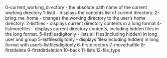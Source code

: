 0-current_working_directory - the absolute path name of the current working directory
1-listit - displays the contents list of current directory.
2-bring_me_home -  changes the working directory to the user’s home directory.
2-listfiles - displays current directory contents in a long format
4-listmorefiles - displays current directory contents, including hidden files in the long format.
5-listfilesdigitonly - lists all files(including hidden) in long user and group 5-listfilesdigitonly - displays files(including hidden) in long format with user5-listfilesdigitonly
6-firstdirectory
7-movethatfile
8-firstdelete
9-firstdirdeletion
10-back
11-lists
12-file_type
